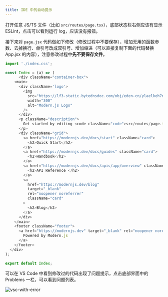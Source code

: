 ```yaml
---
title: IDE 中的自动提示
---
```


打开任意 JS/TS 文件（比如 `src/routes/page.tsx`），底部状态栏右侧应该有显示 ESLint，点击可以看到运行 log，应该没有报错。

接下来对 `page.jsx` 代码做如下修改（修改过程中不要保存），增加无用的函数参数、去掉换行、单引号改成双引号、增加缩进（可以直接复制下面的代码替换 App.jsx 的内容），注意修改过程中**先不要保存文件**。

```js
import './index.css';

const Index = (a) => (
      <div className="container-box">
    <main>
      <div className='logo'>
        <img
          src="https://lf3-static.bytednsdoc.com/obj/eden-cn/ylaelkeh7nuhfnuhf/modernjs-cover.png"
          width="300"
          alt="Modern.js Logo"
        />
      </div>
      <p className="description">
        Get started by editing <code className="code">src/routes/page.tsx</code>
      </p>
      <div className="grid">
        <a href="https://modernjs.dev/docs/start" className="card">
          <h2>Quick Start</h2>
        </a>
        <a href="https://modernjs.dev/docs/guides" className="card">
          <h2>Handbook</h2>
        </a>
        <a href="https://modernjs.dev/docs/apis/app/overview" className="card">
          <h2>API Reference </h2>
        </a>
        <a
          href="https://modernjs.dev/blog"
          target="_blank"
          rel="noopener noreferrer"
          className="card"
        >
          <h2>Blog</h2>
        </a>
      </div>
    </main>
    <footer className="footer">
      <a href="https://modernjs.dev" target="_blank" rel="noopener noreferrer">
        Powered by Modern.js
      </a>
    </footer>
  </div>
);

export default Index;


```

可以在 VS Code 中看到修改过的代码出现了问题提示，点击底部界面中的 Problems 一栏，可以看到问题列表。

![vsc-with-error](https://lf3-static.bytednsdoc.com/obj/eden-cn/zq-uylkvT/ljhwZthlaukjlkulzlp/vsc-with-error.jpeg)
